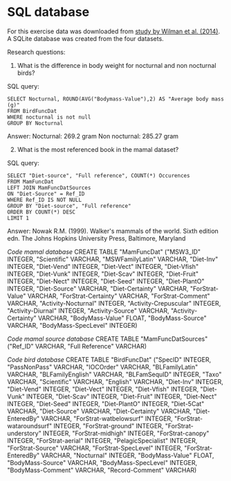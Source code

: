 # SQL database

For this exercise data was downloaded from [study by Wilman et al. (2014)](https://figshare.com/collections/EltonTraits_1_0_Species-level_foraging_attributes_of_the_world_s_birds_and_mammals/3306933/1). A SQLite database was created from the four datasets.
 

Research questions:
1)  What is the difference in body weight for nocturnal and non nocturnal birds?

SQL query:
```
SELECT Nocturnal, ROUND(AVG("Bodymass-Value"),2) AS "Average body mass (g)"
FROM BirdFuncDat
WHERE nocturnal is not null
GROUP BY Nocturnal
```
Answer:
Nocturnal:  269.2 gram
Non nocturnal: 285.27 gram

2)  What is the most referenced book in the mamal dataset?

SQL query:
```
SELECT "Diet-source", "Full reference", COUNT(*) Occurences
FROM MamFuncDat
LEFT JOIN MamFuncDatSources
ON "Diet-Source" = Ref_ID
WHERE Ref_ID IS NOT NULL
GROUP BY "Diet-source", "Full reference"
ORDER BY COUNT(*) DESC
LIMIT 1
```
Answer: 
Nowak R.M. (1999). Walker's mammals of the world. Sixth edition edn. The Johns Hopkins University Press, Baltimore, Maryland

*Code mamal database* 
CREATE TABLE "MamFuncDat" ("MSW3_ID" INTEGER, "Scientific" VARCHAR, "MSWFamilyLatin" VARCHAR, "Diet-Inv" INTEGER, "Diet-Vend" INTEGER, "Diet-Vect" INTEGER, "Diet-Vfish" INTEGER, "Diet-Vunk" INTEGER, "Diet-Scav" INTEGER, "Diet-Fruit" INTEGER, "Diet-Nect" INTEGER, "Diet-Seed" INTEGER, "Diet-PlantO" INTEGER, "Diet-Source" VARCHAR, "Diet-Certainty" VARCHAR, "ForStrat-Value" VARCHAR, "ForStrat-Certainty" VARCHAR, "ForStrat-Comment" VARCHAR, "Activity-Nocturnal" INTEGER, "Activity-Crepuscular" INTEGER, "Activity-Diurnal" INTEGER, "Activity-Source" VARCHAR, "Activity-Certainty" VARCHAR, "BodyMass-Value" FLOAT, "BodyMass-Source" VARCHAR, "BodyMass-SpecLevel" INTEGER)

*Code mamal source database*
CREATE TABLE "MamFuncDatSources" ("Ref_ID" VARCHAR, "Full Reference" VARCHAR)

*Code bird database*
CREATE TABLE "BirdFuncDat" ("SpecID" INTEGER, "PassNonPass" VARCHAR, "IOCOrder" VARCHAR, "BLFamilyLatin" VARCHAR, "BLFamilyEnglish" VARCHAR, "BLFamSequID" INTEGER, "Taxo" VARCHAR, "Scientific" VARCHAR, "English" VARCHAR, "Diet-Inv" INTEGER, "Diet-Vend" INTEGER, "Diet-Vect" INTEGER, "Diet-Vfish" INTEGER, "Diet-Vunk" INTEGER, "Diet-Scav" INTEGER, "Diet-Fruit" INTEGER, "Diet-Nect" INTEGER, "Diet-Seed" INTEGER, "Diet-PlantO" INTEGER, "Diet-5Cat" VARCHAR, "Diet-Source" VARCHAR, "Diet-Certainty" VARCHAR, "Diet-EnteredBy" VARCHAR, "ForStrat-watbelowsurf" INTEGER, "ForStrat-wataroundsurf" INTEGER, "ForStrat-ground" INTEGER, "ForStrat-understory" INTEGER, "ForStrat-midhigh" INTEGER, "ForStrat-canopy" INTEGER, "ForStrat-aerial" INTEGER, "PelagicSpecialist" INTEGER, "ForStrat-Source" VARCHAR, "ForStrat-SpecLevel" INTEGER, "ForStrat-EnteredBy" VARCHAR, "Nocturnal" INTEGER, "BodyMass-Value" FLOAT, "BodyMass-Source" VARCHAR, "BodyMass-SpecLevel" INTEGER, "BodyMass-Comment" VARCHAR, "Record-Comment" VARCHAR)